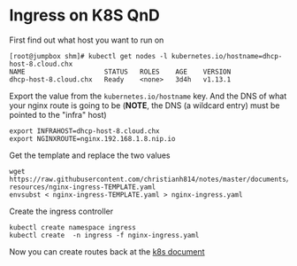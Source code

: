 # Ingress on K8S QnD

First find out what host you want to run on

```
[root@jumpbox shm]# kubectl get nodes -l kubernetes.io/hostname=dhcp-host-8.cloud.chx
NAME                    STATUS   ROLES    AGE    VERSION
dhcp-host-8.cloud.chx   Ready    <none>   3d4h   v1.13.1
```

Export the value from the `kubernetes.io/hostname` key. And the DNS of what your nginx route is going to be (**NOTE**, the DNS (a wildcard entry) must be pointed to the "infra" host)

```
export INFRAHOST=dhcp-host-8.cloud.chx
export NGINXROUTE=nginx.192.168.1.8.nip.io
```

Get the template and replace the two values

```
wget https://raw.githubusercontent.com/christianh814/notes/master/documents/k8s-resources/nginx-ingress-TEMPLATE.yaml
envsubst < nginx-ingress-TEMPLATE.yaml > nginx-ingress.yaml
```

Create the ingress controller

```
kubectl create namespace ingress
kubectl create  -n ingress -f nginx-ingress.yaml
```

Now you can create routes back at the [k8s document](k8s.md#ingress)
